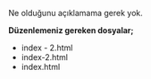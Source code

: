 

Ne olduğunu açıklamama gerek yok.

**Düzenlemeniz gereken dosyalar;**
- index - 2.html
- index-2.html
- index.html
